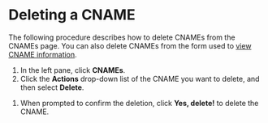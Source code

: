 <!--?xml version="1.0" encoding="utf-8"?-->

# Deleting a CNAME

The following procedure describes how to delete CNAMEs from the CNAMEs page. You can also delete CNAMEs from the form used to [view CNAME information](<Viewing CNAME Information.htm>).

1. In the left pane, click **CNAMEs**.
2. Click the **Actions** drop-down list of the CNAME you want to delete, and then select **Delete**. 

<!-- -->

1. When prompted to confirm the deletion, click **Yes, delete!** to delete the CNAME.

<!-- -->

